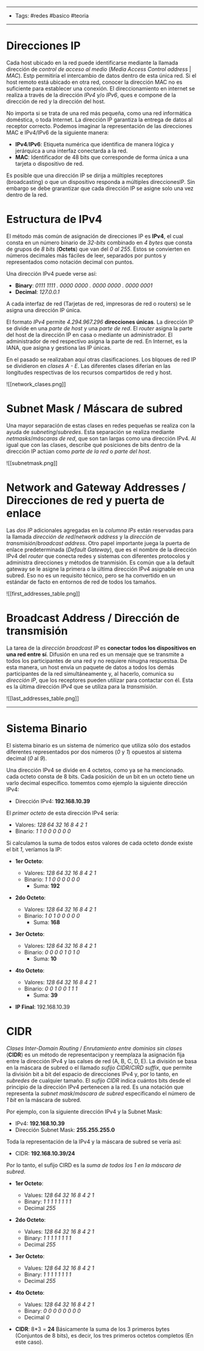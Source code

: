 ----
- Tags: #redes #basico #teoria 
----
# Direcciones IP

Cada host ubicado en la red puede identificarse mediante la llamada dirección de *control de acceso al medio* (*Media Access Control address* | *MAC*). Estp permitiría el intercambio de datos dentro de esta única red. Si el host remoto está ubicado en otra red, conocer la dirección MAC no es suficiente para establecer una conexión. El direccionamiento en internet se realiza a través de la dirección *IPv4* y/o *IPv6*, ques e compone de la dirección de red y la dirección del host.

No importa si se trata de una red más pequeña, como una red informática doméstica, o toda Internet. La dirección IP garantiza la entrega de datos al receptor correcto. Podemos imaginar la representación de las direcciones  MAC e IPv4/IPv6 de la siguiente manera:

- **IPv4**/**IPv6**: Etiqueta numérica que identifica de manera lógica y jerárquica a una interfaz conectarda a la red.
- **MAC**: Identificador de 48 bits que corresponde de forma única a una tarjeta o dispositivo de red.

Es posible que una dirección IP se dirija a múltiples receptores (broadcasting) o que un dispositivo responda a múltiples direccionesIP. Sin embargo se debe grarantizar que cada dirección IP se asigne solo una vez dentro de la red.

# Estructura de IPv4

El método más común de asignación de direcciones IP es **IPv4**, el cual consta en un número binario de *32-bits* combinado en *4 bytes* que consta de grupos de *8 bits* (**Octets**) que van del *0 al 255*. Estos se convierten en números decimales más fáciles de leer, separados por puntos y representados como notación decimal con puntos.

Una dirección IPv4 puede verse así: 

- **Binary**:  *0111 1111 . 0000 0000 . 0000 0000 . 0000 0001*
- **Decimal**: *127.0.0.1*

A cada interfaz de red (Tarjetas de red, impresoras de red o routers) se le asigna una dirección IP única.

El formato *IPv4* permite *4.294.967.296* **direcciones únicas**. La dirección IP se divide en una *parte de host* y una *parte de red*. El *router* asigna la parte del host de la dirección IP en casa o mediante un administrador. El administrador de red respectivo asigna la parte de red. En Internet, es la IANA, que asigna y gestiona las IP únicas.

En el pasado se realizaban aquí otras clasificaciones. Los blqoues de red IP se dividieron en *clases A - E*. Las diferentes clases diferían en las longitudes respectivas de los recursos compartidos de red y host. 

![[network_clases.png]]
# Subnet Mask / Máscara de subred

Una mayor separación de estas clases en redes pequeñas se realiza con la ayuda de *subneting*/*subredes*. Esta  separación se realiza mediante *netmasks*/*máscaras de red*, que son tan largas como una dirección IPv4. Al igual que con las clases, describe qué posiciones de bits dentro de la dirección IP actúan como *parte de la red* o *parte del host*.

![[subnetmask.png]]
# Network and Gateway Addresses / Direcciones de red y puerta de enlace

Las *dos IP* adicionales agregadas en la *columna IPs* están reservadas para la llamada *dirección de red*/*network address* y la *dirección de transmisión*/*broadcast address*. Otro papel importante juega la puerta de enlace predeterminada (*Default Gateway*), que es el nombre de la dirección IPv4 del *router* que conecta redes y sistemas con diferentes protocolos y administra direcciones y métodos de tranmisión. Es común que a la default gateway se le asigne la primera o la última dirección IPv4 asignable en una subred. Eso no es un requisito técnico, pero se ha convertido en un estándar de facto en entornos de red de todos los tamaños.

![[first_addresses_table.png]]
# Broadcast Address / Dirección de transmisión

La tarea de la *dirección broadcast IP* es **conectar todos los dispositivos en una red entre sí**. Difusión en una red es un mensaje que se transmite a todos los participantes de una red y no requiere ninugna respuestsa. De esta manera, un host envía un paquete de datos a todos los demás participantes de la red simultáneamente y, al hacerlo, comunica su *dirección IP*, que los receptores pueden utilizar para contactar con él. Esta es la última dirección *IPv4* que se utiliza para la *transmisión*. 

![[last_addresses_table.png]]

----
# Sistema Binario

El sistema binario es un sistema de númerico que utiliza sólo dos estados diferentes representados por dos números (*0* y *1*) opuestos al sistema decimal (*0* al *9*).

Una dirección IPv4 se divide en 4 octetos, como ya se ha mencionado. cada octeto consta de 8 bits. Cada posición de un bit en un octeto tiene un varlo decimal específico. tomemtos como ejemplo la siguiente dirección IPv4:

- Dirección IPv4: **192.168.10.39**

El *primer octeto* de esta dirección IPv4 sería: 

- Valores:      *128     64     32     16     8      4      2     1*
- Binario:        *1       1       0      0      0      0      0      0*

Si calculamos la suma de todos estos valores de cada octeto donde existe el bit *1*, veríamos la IP: 

- **1er Octeto**: 
	- Valores:   *128     64     32     16     8      4      2     1*
	- Binario:     *1       1       0      0      0      0      0      0*
		- Suma: **192**
- **2do Octeto**: 
	- Valores:   *128     64     32     16     8      4      2     1*
	- Binario:     *1       0        1      0      0      0      0      0*
		 -  Suma: **168**
- **3er Octeto**: 
	- Valores:   *128     64     32     16     8      4      2     1*
	- Binario:     *0       0       0      0      1      0      1      0*
		-  Suma: **10**
- **4to Octeto**: 
	- Valores:   *128     64     32     16     8      4      2     1*
	- Binario:     *0       0       1      0      0      1      1      1*
		- Suma: **39**

- **IP Final**: 192.168.10.39

# CIDR

*Clases Inter-Domain Routing* / *Enrutamiento entre dominios sin clases* (**CIDR**) es un método de representacipon y reemplaza la asignación fija entre la dirección IPv4 y las calses de red (A, B, C, D, E). La división se basa en la máscara de subred o el llamado *sufijo CIDR*/*CIRD suffix*, que permite la división bit a bit del espacio de direcciones IPv4 y, por lo tanto, en *subredes* de cualquier tamaño. El *sufijo CIDR* indica cuántos bits desde el principio de la dirección IPv4 pertenecen a la red. Es una notación que representa la *subnet mask*/*máscara de subred* especificando el número de *1 bit* en la máscara de subred.

Por ejemplo, con la siguiente dirección IPv4 y la Subnet Mask: 

- IPv4: **192.168.10.39**
- Dirección Subnet Mask: **255.255.255.0**

Toda la representación de la IPv4 y la máscara de subred se vería así:

- CIDR: **192.168.10.39/24**

Por lo tanto, el sufijo CIRD es la *suma de todos los 1 en la máscara de subred*.

- **1er Octeto**: 
	- Values: *128    64     32     16      8      4        2       1*   
	- Binary:  *1       1       1       1      1       1       1        1*
	- Decimal *255*
- **2do Octeto**: 
	- Values: *128    64     32     16      8      4        2       1*   
	- Binary:  *1       1       1       1      1       1       1        1*
	- Decimal *255*
- **3er Octeto**: 
	- Values: *128    64     32     16      8      4        2       1*   
	- Binary:  *1       1       1       1      1       1       1        1*
	- Decimal *255*
- **4to Octeto**: 
	- Values: *128    64     32     16      8      4        2       1*   
	- Binary:  *0       0       0       0      0      0        0       0*
	- Decimal *0*

- **CIDR**: 8\*3 = **24**
Básicamente la suma de los 3 primeros bytes (Conjuntos de 8 bits), es decir, los tres primeros octetos completos (En este caso).

